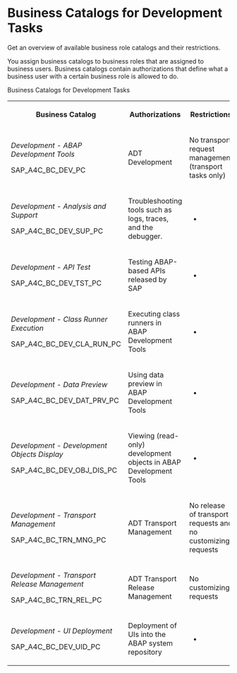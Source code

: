 <!-- loioa9f42789fd5743edbf1de20d6c571cb2 -->

# Business Catalogs for Development Tasks

Get an overview of available business role catalogs and their restrictions.



You assign business catalogs to business roles that are assigned to business users. Business catalogs contain authorizations that define what a business user with a certain business role is allowed to do.

<a name="loioa9f42789fd5743edbf1de20d6c571cb2__table_igc_jnw_dw"/>Business Catalogs for Development Tasks


<table>
<tr>
<th>

Business Catalog



</th>
<th>

Authorizations



</th>
<th>

Restrictions



</th>
</tr>
<tr>
<td>

*Development - ABAP Development Tools*

SAP\_A4C\_BC\_DEV\_PC



</td>
<td>

ADT Development



</td>
<td>

No transport request management \(transport tasks only\)



</td>
</tr>
<tr>
<td>

*Development - Analysis and Support*

SAP\_A4C\_BC\_DEV\_SUP\_PC



</td>
<td>

Troubleshooting tools such as logs, traces, and the debugger.



</td>
<td>

-



</td>
</tr>
<tr>
<td>

*Development - API Test*

SAP\_A4C\_BC\_DEV\_TST\_PC



</td>
<td>

Testing ABAP-based APIs released by SAP



</td>
<td>

-



</td>
</tr>
<tr>
<td>

*Development - Class Runner Execution*

SAP\_A4C\_BC\_DEV\_CLA\_RUN\_PC



</td>
<td>

Executing class runners in ABAP Development Tools



</td>
<td>

-



</td>
</tr>
<tr>
<td>

*Development - Data Preview*

SAP\_A4C\_BC\_DEV\_DAT\_PRV\_PC



</td>
<td>

Using data preview in ABAP Development Tools



</td>
<td>

-



</td>
</tr>
<tr>
<td>

*Development - Development Objects Display*

SAP\_A4C\_BC\_DEV\_OBJ\_DIS\_PC



</td>
<td>

Viewing \(read-only\) development objects in ABAP Development Tools



</td>
<td>

-



</td>
</tr>
<tr>
<td>

*Development - Transport Management*

SAP\_A4C\_BC\_TRN\_MNG\_PC



</td>
<td>

ADT Transport Management



</td>
<td>

No release of transport requests and no customizing requests



</td>
</tr>
<tr>
<td>

*Development - Transport Release Management*

SAP\_A4C\_BC\_TRN\_REL\_PC



</td>
<td>

ADT Transport Release Management



</td>
<td>

No customizing requests



</td>
</tr>
<tr>
<td>

*Development - UI Deployment*

SAP\_A4C\_BC\_DEV\_UID\_PC



</td>
<td>

Deployment of UIs into the ABAP system repository



</td>
<td>

-



</td>
</tr>
</table>

